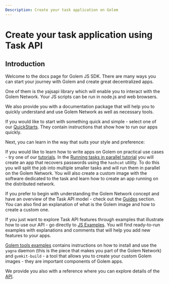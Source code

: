 ```yaml
---
Description: Create your task application on Golem
---
```


# Create your task application using Task API

## Introduction

Welcome to the docs page for Golem JS SDK. 
There are many ways you can start your journey with Golem and create great decentralized apps.

One of them is the yajsapi library which will enable you to interact with the Golem Network. Your JS scripts can be run in node.js and web browsers.

We also provide you with a documentation package that will help you to quickly understand and use Golem Network as well as necessary tools.

If you would like to start with something quick and simple - select one of our [QuickStarts](quickstart/index.md). They contain instructions that show how to run our apps quickly. 

Next, you can learn in the way that suits your style and preference: 

If you would like to learn how to write apps on Golem on practical use cases - try one of our [tutorials](tutorials/index.md). In the [Running tasks in parallel tutorial](./tutorials/parallel_processing.md) you will create an app that recovers passwords using the `hashcat` utility. To do this you will split the job into multiple smaller tasks and will run them in parallel on the Golem Network. You will also create a custom image with the software dedicated to the task and learn how to create an app running on the distributed network.

If you prefer to begin with understanding the Golem Network concept and have an overview of the Task API model - check out the [Guides](guides/index.md) section. You can also find an explanation of what is the Golem image and how to create a custom one.

If you just want to explore Task API features through examples that illustrate how to use our API - go directly to [JS Examples](examples/index.md). You will find ready-to-run examples with explanations and comments that will help you add new features to your apps.

[Golem tools examples](examples/tools/index.md) contains instructions on how to install and use the `yagna` daemon (this is the piece that makes you part of the Golem Network) and `gvmkit-build` - a tool that allows you to create your custom Golem images - they are important components of Golem apps.

We provide you also with a reference where you can explore details of the [API](docs/index.md).

